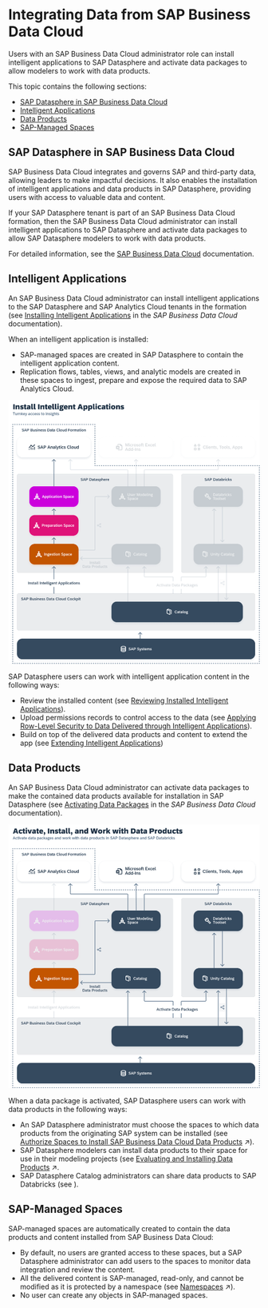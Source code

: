 <!-- loio8f9c3725cfe84e08b3e951e7af06ce57 -->

# Integrating Data from SAP Business Data Cloud

Users with an SAP Business Data Cloud administrator role can install intelligent applications to SAP Datasphere and activate data packages to allow modelers to work with data products.

This topic contains the following sections:

-   [SAP Datasphere in SAP Business Data Cloud](integrating-data-from-sap-business-data-cloud-8f9c372.md#loio8f9c3725cfe84e08b3e951e7af06ce57__section_dsp_in_bdc)
-   [Intelligent Applications](integrating-data-from-sap-business-data-cloud-8f9c372.md#loio8f9c3725cfe84e08b3e951e7af06ce57__section_insight_apps)
-   [Data Products](integrating-data-from-sap-business-data-cloud-8f9c372.md#loio8f9c3725cfe84e08b3e951e7af06ce57__section_data_products)
-   [SAP-Managed Spaces](integrating-data-from-sap-business-data-cloud-8f9c372.md#loio8f9c3725cfe84e08b3e951e7af06ce57__section_sap_managed_spaces)



<a name="loio8f9c3725cfe84e08b3e951e7af06ce57__section_dsp_in_bdc"/>

## SAP Datasphere in SAP Business Data Cloud

SAP Business Data Cloud integrates and governs SAP and third-party data, allowing leaders to make impactful decisions. It also enables the installation of intelligent applications and data products in SAP Datasphere, providing users with access to valuable data and content.

If your SAP Datasphere tenant is part of an SAP Business Data Cloud formation, then the SAP Business Data Cloud administrator can install intelligent applications to SAP Datasphere and activate data packages to allow SAP Datasphere modelers to work with data products.

For detailed information, see the [SAP Business Data Cloud](https://help.sap.com/docs/SAP_BUSINESS_DATA_CLOUD) documentation.



<a name="loio8f9c3725cfe84e08b3e951e7af06ce57__section_insight_apps"/>

## Intelligent Applications

An SAP Business Data Cloud administrator can install intelligent applications to the SAP Datasphere and SAP Analytics Cloud tenants in the formation \(see [Installing Intelligent Applications](https://help.sap.com/docs/SAP_BUSINESS_DATA_CLOUD/f7acf8c9dad54e99b5ce5ebc633ed8e1/35b64d44efd54502a935f67ba66ffd4e.html) in the *SAP Business Data Cloud* documentation\).

When an intelligent application is installed:

-   SAP-managed spaces are created in SAP Datasphere to contain the intelligent application content.
-   Replication flows, tables, views, and analytic models are created in these spaces to ingest, prepare and expose the required data to SAP Analytics Cloud.

![](images/Install_Intelligent_Applications_9d8148a.png)

SAP Datasphere users can work with intelligent application content in the following ways:

-   Review the installed content \(see [Reviewing Installed Intelligent Applications](reviewing-installed-intelligent-applications-6446487.md)\).
-   Upload permissions records to control access to the data \(see [Applying Row-Level Security to Data Delivered through Intelligent Applications](applying-row-level-security-to-data-delivered-through-intelligent-applications-c83225f.md)\).
-   Build on top of the delivered data products and content to extend the app \(see [Extending Intelligent Applications](extending-intelligent-applications-3c15868.md)\)



<a name="loio8f9c3725cfe84e08b3e951e7af06ce57__section_data_products"/>

## Data Products

An SAP Business Data Cloud administrator can activate data packages to make the contained data products available for installation in SAP Datasphere \(see [Activating Data Packages](https://help.sap.com/docs/SAP_BUSINESS_DATA_CLOUD/f7acf8c9dad54e99b5ce5ebc633ed8e1/fcf9975b49ea4adeb837e4be16116175.html) in the *SAP Business Data Cloud* documentation\).

![](images/Activate_Install_and_Work_with_Data_Product_6c65420.png)

When a data package is activated, SAP Datasphere users can work with data products in the following ways:

-   An SAP Datasphere administrator must choose the spaces to which data products from the originating SAP system can be installed \(see [Authorize Spaces to Install SAP Business Data Cloud Data Products](https://help.sap.com/viewer/935116dd7c324355803d4b85809cec97/DEV_CURRENT/en-US/67ec785b5de842488781f20c4ab52a9f.html "An SAP Datasphere administrator must choose the spaces to which SAP Business Data Cloud data products from an activated data package can be installed.") :arrow_upper_right:\).
-   SAP Datasphere modelers can install data products to their space for use in their modeling projects \(see [Evaluating and Installing Data Products](https://help.sap.com/viewer/24f836070a704022a40c15442163e5cf/DEV_CURRENT/en-US/ea7cb802cbea47b39a441888873c3a49.html "Use the catalog Data Product collection to view data products for use in your modeling and other projects. You can see detailed metadata for each data product and if you have the appropriate permissions, install it to an SAP Datasphere space.") :arrow_upper_right:.
-   SAP Datasphere Catalog administrators can share data products to SAP Databricks \(see  <?sap-ot O2O class="- topic/xref " href="09881ade3e20468a98aa90e44f8c44ff.xml" text="" desc="" xtrc="xref:137" xtrf="file:/home/builder/src/dita-all/pug1751957928638/loiob8faae83b519439fb4ea9d0eb1a5f26e_en-US/src/content/localization/en-us/f3888e57ce0a4afa9759abc3bdb9befd.xml" output-class="" outputTopicFile="file:/home/builder/tp.net.sf.dita-ot/2.3/plugins/com.elovirta.dita.markdown_1.3.0/xsl/dita2markdownImpl.xsl" ?> \).



<a name="loio8f9c3725cfe84e08b3e951e7af06ce57__section_sap_managed_spaces"/>

## SAP-Managed Spaces

SAP-managed spaces are automatically created to contain the data products and content installed from SAP Business Data Cloud:

-   By default, no users are granted access to these spaces, but a SAP Datasphere administrator can add users to the spaces to monitor data integration and review the content.
-   All the delivered content is SAP-managed, read-only, and cannot be modified as it is protected by a namespace \(see [Namespaces](https://help.sap.com/viewer/24f836070a704022a40c15442163e5cf/DEV_CURRENT/en-US/7094f24d272c4ae4893b726095ab969e.html "Content managed by SAP and partners and delivered through SAP Business Data Cloud is protected by namespaces. Any object whose technical name is preceded by a namespace and a dot (for example, sap.s4h.Entity) cannot be edited.") :arrow_upper_right:\).
-   No user can create any objects in SAP-managed spaces.

